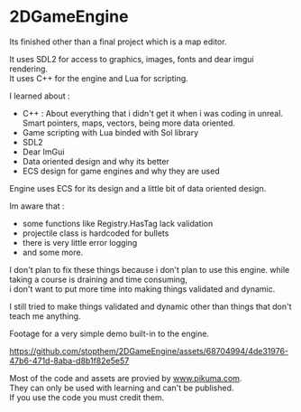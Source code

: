 # 2DGameEngine

Its finished other than a final project which is a map editor.

It uses SDL2 for access to graphics, images, fonts and dear imgui rendering. \
It uses C++ for the engine and Lua for scripting.

I learned about :
- C++ : About everything that i didn't get it when i was coding in unreal. Smart pointers, maps, vectors, being more data oriented.
- Game scripting with Lua binded with Sol library
- SDL2
- Dear ImGui
- Data oriented design and why its better
- ECS design for game engines and why they are used

Engine uses ECS for its design and a little bit of data oriented design.

Im aware that :
- some functions like Registry.HasTag lack validation
- projectile class is hardcoded for bullets
- there is very little error logging
- and some more.

I don't plan to fix these things because i don't plan to use this engine. while taking a course is draining and time consuming,\
i don't want to put more time into making things validated and dynamic.

I still tried to make things validated and dynamic other than things that don't teach me anything.

Footage for a very simple demo built-in to the engine.

https://github.com/stopthem/2DGameEngine/assets/68704994/4de31976-47b6-471d-8aba-d8b1f82e5e57

Most of the code and assets are provied by www.pikuma.com. \
They can only be used with learning and can't be published. \
If you use the code you must credit them.
